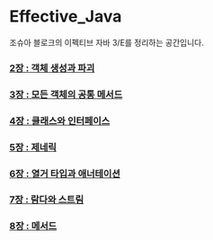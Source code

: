 # Effective_Java

조슈아 블로크의 이펙티브 자바 3/E를 정리하는 공간입니다.

### [2장 : 객체 생성과 파괴](https://github.com/yjh2569/books/tree/main/Effective_Java/Ch02)
### [3장 : 모든 객체의 공통 메서드](https://github.com/yjh2569/books/tree/main/Effective_Java/Ch03)
### [4장 : 클래스와 인터페이스](https://github.com/yjh2569/books/tree/main/Effective_Java/Ch04)
### [5장 : 제네릭](https://github.com/yjh2569/books/tree/main/Effective_Java/Ch05)
### [6장 : 열거 타입과 애너테이션](https://github.com/yjh2569/books/tree/main/Effective_Java/Ch06)
### [7장 : 람다와 스트림](https://github.com/yjh2569/books/tree/main/Effective_Java/Ch07)
### [8장 : 메서드](https://github.com/yjh2569/books/tree/main/Effective_Java/Ch08)